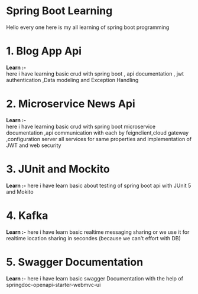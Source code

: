 
# Spring Boot Learning

Hello every one here is my all learning of spring boot programming


# 1. Blog App Api

  **Learn :-**  
            here i have learning basic crud with spring boot , api documentation , jwt authentication ,Data modeling and Exception Handling


# 2. Microservice News Api

**Learn :-**  
           here i have learning basic crud with spring boot microservice documentation ,api communication with each by feignclient,cloud gateway ,configuration server all services for same properties and implementation of JWT and web security


# 3. JUnit and Mockito

**Learn :-**
           here i have learn basic  about testing of spring boot api with JUnit 5 and Mokito 

# 4. Kafka 

**Learn :-**
           here i have learn basic realtime messaging sharing or we use it for realtime location sharing in secondes (because we can't effort with DB)
              
# 5. Swagger Documentation

**Learn :-**
           here i have learn basic swagger Documentation with the help of springdoc-openapi-starter-webmvc-ui  


  
